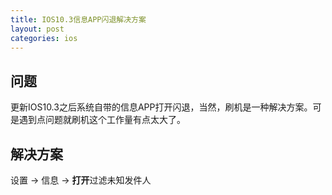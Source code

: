 ```yaml
---
title: IOS10.3信息APP闪退解决方案
layout: post
categories: ios
---
```

## 问题
更新IOS10.3之后系统自带的信息APP打开闪退，当然，刷机是一种解决方案。可是遇到点问题就刷机这个工作量有点太大了。
## 解决方案
设置 -> 信息 -> **打开**过滤未知发件人